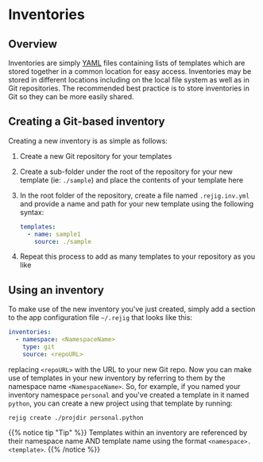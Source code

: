 # Inventories

## Overview

Inventories are simply [YAML](https://yaml.org) files containing lists of templates which are stored together in a common location for easy access. Inventories may be stored in different locations including on the local file system as well as in Git repositories. The recommended best practice is to store inventories in Git so they can be more easily shared. 

## Creating a Git-based inventory

Creating a new inventory is as simple as follows:

1. Create a new Git repository for your templates
2. Create a sub-folder under the root of the repository for your new template (ie: `./sample`) and place the contents of your template here
3. In the root folder of the repository, create a file named `.rejig.inv.yml` and provide a name and path for your new template using the following syntax:

    ```yaml
    templates:
      - name: sample1
        source: ./sample
    ```

4. Repeat this process to add as many templates to your repository as you like

## Using an inventory

To make use of the new inventory you've just created, simply add a section to the app configuration file `~/.rejig` that looks like this: 

```yaml
inventories:
  - namespace: <NamespaceName>
    type: git
    source: <repoURL>
```

replacing `<repoURL>` with the URL to your new Git repo. Now you can make use of templates in your new inventory by referring to them by the namespace name `<NamespaceName>`. So, for example, if you named your inventory namespace `personal` and you've created a template in it named `python`, you can create a new project using that template by running: 

```linenums="0"
rejig create ./projdir personal.python
```

{{% notice tip "Tip" %}}
Templates within an inventory are referenced by their namespace name AND template name using the format `<namespace>.<template>`.
{{% /notice %}}